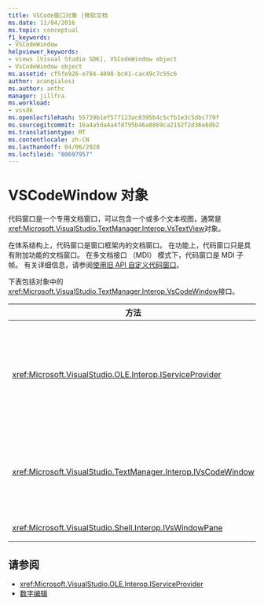 ```yaml
---
title: VSCode窗口对象 |微软文档
ms.date: 11/04/2016
ms.topic: conceptual
f1_keywords:
- VSCodeWindow
helpviewer_keywords:
- views [Visual Studio SDK], VSCodeWindow object
- VsCodeWindow object
ms.assetid: cf5fe926-e784-4098-bc01-cac49c7c55c6
author: acangialosi
ms.author: anthc
manager: jillfra
ms.workload:
- vssdk
ms.openlocfilehash: 55739b1ef577123ac0395b4c5cfb1e3c5dbc779f
ms.sourcegitcommit: 16a4a5da4a4fd795b46a0869ca2152f2d36e6db2
ms.translationtype: MT
ms.contentlocale: zh-CN
ms.lasthandoff: 04/06/2020
ms.locfileid: "80697957"
---
```

# <a name="vscodewindow-object"></a>VSCodeWindow 对象
代码窗口是一个专用文档窗口，可以包含一个或多个文本视图，通常是<xref:Microsoft.VisualStudio.TextManager.Interop.VsTextView>对象。

 在体系结构上，代码窗口是窗口框架内的文档窗口。 在功能上，代码窗口只是具有附加功能的文档窗口。 在多文档接口 （MDI） 模式下，代码窗口是 MDI 子帧。 有关详细信息，请参阅[使用旧 API 自定义代码窗口](/visualstudio/extensibility/customizing-code-windows-by-using-the-legacy-api?view=vs-2015)。

 下表包括对象中的<xref:Microsoft.VisualStudio.TextManager.Interop.VsCodeWindow>接口。

|方法|描述|
|------------|-----------------|
|<xref:Microsoft.VisualStudio.OLE.Interop.IServiceProvider>|提供通用访问机制，用于查找全局唯一标识符 （GUID） 标识的服务。|
|<xref:Microsoft.VisualStudio.TextManager.Interop.IVsCodeWindow>|表示包含一个或多个代码视图的多个文档接口 （MDI） 子级。|
|<xref:Microsoft.VisualStudio.Shell.Interop.IVsWindowPane>|填充窗口框架。|

## <a name="see-also"></a>请参阅
- <xref:Microsoft.VisualStudio.OLE.Interop.IServiceProvider>
- [数字编辑](https://www.microsoft.com/download/details.aspx?id=55984)
